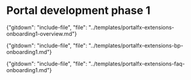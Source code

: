 # Portal development phase 1

{"gitdown": "include-file", "file": "../templates/portalfx-extensions-onboarding1-overview.md"}

{"gitdown": "include-file", "file": "../templates/portalfx-extensions-bp-onboarding1.md"}

{"gitdown": "include-file", "file": "../templates/portalfx-extensions-faq-onboarding1.md"}
